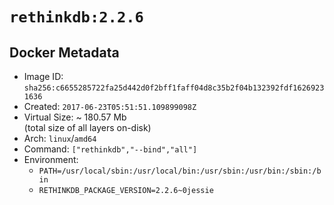 # `rethinkdb:2.2.6`

## Docker Metadata

- Image ID: `sha256:c6655285722fa25d442d0f2bff1faff04d8c35b2f04b132392fdf16269231636`
- Created: `2017-06-23T05:51:51.109899098Z`
- Virtual Size: ~ 180.57 Mb  
  (total size of all layers on-disk)
- Arch: `linux`/`amd64`
- Command: `["rethinkdb","--bind","all"]`
- Environment:
  - `PATH=/usr/local/sbin:/usr/local/bin:/usr/sbin:/usr/bin:/sbin:/bin`
  - `RETHINKDB_PACKAGE_VERSION=2.2.6~0jessie`
